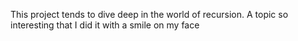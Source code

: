This project tends to dive deep in the world of recursion. A topic so interesting that I did it with a smile on my face

